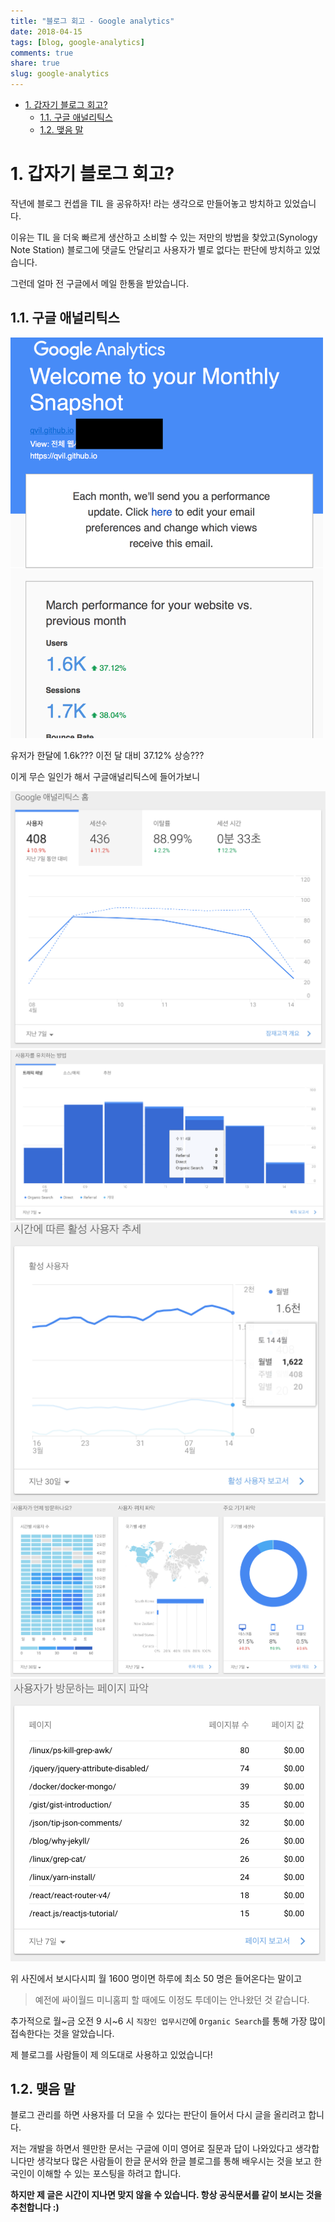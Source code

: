 ```yaml
---
title: "블로그 회고 - Google analytics"
date: 2018-04-15
tags: [blog, google-analytics]
comments: true
share: true
slug: google-analytics
---
```


- [1. 갑자기 블로그 회고?](#1-갑자기-블로그-회고)
  - [1.1. 구글 애널리틱스](#11-구글-애널리틱스)
  - [1.2. 맺음 말](#12-맺음-말)

# 1. 갑자기 블로그 회고?

작년에 블로그 컨셉을 TIL 을 공유하자! 라는 생각으로 만들어놓고 방치하고 있었습니다.

이유는 TIL 을 더욱 빠르게 생산하고 소비할 수 있는 저만의 방법을 찾았고(Synology Note Station) 블로그에 댓글도 안달리고 사용자가 별로 없다는 판단에 방치하고 있었습니다.

그런데 얼마 전 구글에서 메일 한통을 받았습니다.

## 1.1. 구글 애널리틱스

<img src="/images/google-analytics-mail.png" alt="google-analytics-mail" style="width: 500px;"/>

유저가 한달에 1.6k??? 이전 달 대비 37.12% 상승???

이게 무슨 일인가 해서 구글애널리틱스에 들어가보니

![/images/google-analytics1.png](/images/google-analytics1.png)
![/images/google-analytics2.png](/images/google-analytics2.png)
![/images/google-analytics3.png](/images/google-analytics3.png)
![/images/google-analytics4.png](/images/google-analytics4.png)
![/images/google-analytics5.png](/images/google-analytics5.png)

위 사진에서 보시다시피 월 1600 명이면 하루에 최소 50 명은 들어온다는 말이고

> 예전에 싸이월드 미니홈피 할 때에도 이정도 투데이는 안나왔던 것 같습니다.

추가적으로 월~금 오전 9 시~6 시 `직장인 업무시간`에 `Organic Search`를 통해 가장 많이 접속한다는 것을 알았습니다.

제 블로그를 사람들이 제 의도대로 사용하고 있었습니다!

## 1.2. 맺음 말

블로그 관리를 하면 사용자를 더 모을 수 있다는 판단이 들어서 다시 글을 올리려고 합니다.

저는 개발을 하면서 웬만한 문서는 구글에 이미 영어로 질문과 답이 나와있다고 생각합니다만 생각보다 많은 사람들이 한글 문서와 한글 블로그를 통해 배우시는 것을 보고 한국인이 이해할 수 있는 포스팅을 하려고 합니다.

**하지만 제 글은 시간이 지나면 맞지 않을 수 있습니다. 항상 공식문서를 같이 보시는 것을 추천합니다 :)**
